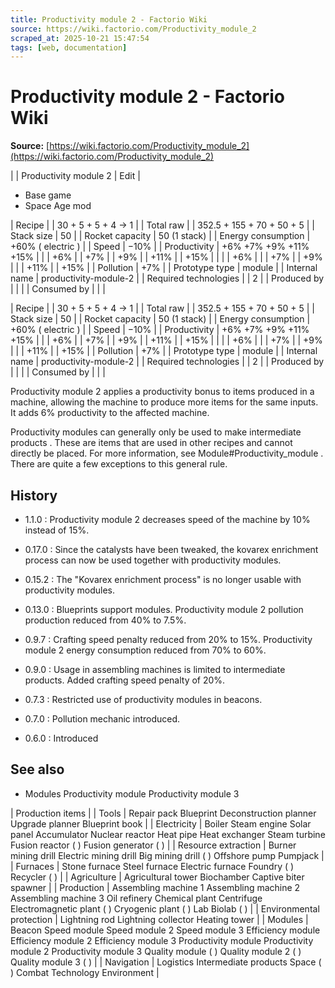 ```yaml
---
title: Productivity module 2 - Factorio Wiki
source: https://wiki.factorio.com/Productivity_module_2
scraped_at: 2025-10-21 15:47:54
tags: [web, documentation]
---
```


# Productivity module 2 - Factorio Wiki

**Source:** [https://wiki.factorio.com/Productivity_module_2](https://wiki.factorio.com/Productivity_module_2)


|  | Productivity module 2 | Edit |

- Base game
- Space Age mod

| Recipe |
| 30 + 5 + 5 + 4 → 1 |
| Total raw |
| 352.5 + 155 + 70 + 50 + 5 |
| Stack size | 50 |
| Rocket capacity | 50 (1 stack) |
| Energy consumption | +60% ( electric ) |
| Speed | −10% |
| Productivity | +6% +7% +9% +11% +15% |  |  | +6% |  | +7% |  | +9% |  | +11% |  | +15% |
|  |  | +6% |
|  | +7% |  | +9% |
|  | +11% |  | +15% |
| Pollution | +7% |
| Prototype type | module |
| Internal name | productivity-module-2 |
| Required technologies |
| 2 |
| Produced by |
|  |
| Consumed by |
|  |

| Recipe |
| 30 + 5 + 5 + 4 → 1 |
| Total raw |
| 352.5 + 155 + 70 + 50 + 5 |
| Stack size | 50 |
| Rocket capacity | 50 (1 stack) |
| Energy consumption | +60% ( electric ) |
| Speed | −10% |
| Productivity | +6% +7% +9% +11% +15% |  |  | +6% |  | +7% |  | +9% |  | +11% |  | +15% |
|  |  | +6% |
|  | +7% |  | +9% |
|  | +11% |  | +15% |
| Pollution | +7% |
| Prototype type | module |
| Internal name | productivity-module-2 |
| Required technologies |
| 2 |
| Produced by |
|  |
| Consumed by |
|  |

Productivity module 2 applies a productivity bonus to items produced in a machine, allowing the machine to produce more items for the same inputs. It adds 6% productivity to the affected machine.

Productivity modules can generally only be used to make intermediate products . These are items that are used in other recipes and cannot directly be placed. For more information, see Module#Productivity_module . There are quite a few exceptions to this general rule.

## History

- 1.1.0 : Productivity module 2 decreases speed of the machine by 10% instead of 15%.

- 0.17.0 : Since the catalysts have been tweaked, the kovarex enrichment process can now be used together with productivity modules.

- 0.15.2 : The "Kovarex enrichment process" is no longer usable with productivity modules.

- 0.13.0 : Blueprints support modules. Productivity module 2 pollution production reduced from 40% to 7.5%.

- 0.9.7 : Crafting speed penalty reduced from 20% to 15%. Productivity module 2 energy consumption reduced from 70% to 60%.

- 0.9.0 : Usage in assembling machines is limited to intermediate products. Added crafting speed penalty of 20%.

- 0.7.3 : Restricted use of productivity modules in beacons.

- 0.7.0 : Pollution mechanic introduced.

- 0.6.0 : Introduced

## See also

- Modules Productivity module Productivity module 3

| Production items |
| Tools | Repair pack Blueprint Deconstruction planner Upgrade planner Blueprint book |
| Electricity | Boiler Steam engine Solar panel Accumulator Nuclear reactor Heat pipe Heat exchanger Steam turbine Fusion reactor ( ) Fusion generator ( ) |
| Resource extraction | Burner mining drill Electric mining drill Big mining drill ( ) Offshore pump Pumpjack |
| Furnaces | Stone furnace Steel furnace Electric furnace Foundry ( ) Recycler ( ) |
| Agriculture | Agricultural tower Biochamber Captive biter spawner |
| Production | Assembling machine 1 Assembling machine 2 Assembling machine 3 Oil refinery Chemical plant Centrifuge Electromagnetic plant ( ) Cryogenic plant ( ) Lab Biolab ( ) |
| Environmental protection | Lightning rod Lightning collector Heating tower |
| Modules | Beacon Speed module Speed module 2 Speed module 3 Efficiency module Efficiency module 2 Efficiency module 3 Productivity module Productivity module 2 Productivity module 3 Quality module ( ) Quality module 2 ( ) Quality module 3 ( ) |
| Navigation | Logistics Intermediate products Space ( ) Combat Technology Environment |

